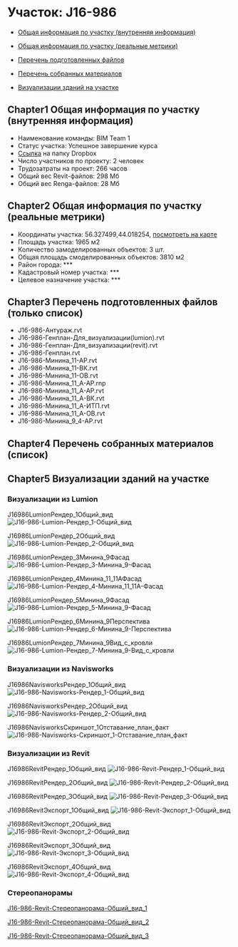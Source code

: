 # Участок: J16-986

* [Общая информация по участку (внутренняя информация)](#Chapter1)

* [Общая информация по участку (реальные метрики)](#Chapter2)

* [Перечень подготовленных файлов](#Chapter3)

* [Перечень собранных материалов](#Chapter4)

* [Визуализации зданий на участке](#Chapter5)

## <a id="test">Chapter1</a> Общая информация по участку (внутренняя информация)
+ Наименование команды: BIM Team 1
+ Статус участка: Успешное завершение курса
+ [Ссылка](https://www.dropbox.com/sh/wvvgv1nw1iqred9/AABWo_9qFMyv2cdNuNDLpvana/J16_986?dl=0) на папку Dropbox
+ Число участников по проекту: 2 человек
+ Трудозатраты на проект: 266 часов
+ Общий вес Revit-файлов: 298 Мб
+ Общий вес Renga-файлов: 28 Мб
## <a id="test">Chapter2</a> Общая информация по участку (реальные метрики)
+ Координаты участка: 56.327499,44.018254, [посмотреть на карте](https://yandex.ru/maps/47/nizhny-novgorod/?ll=56.327499%2C44.018254&z=19)
+ Площадь участка: 1965 м2
+ Количество замоделированных объектов: 3 шт.
+ Общая площадь смоделированных объектов: 3810 м2
+ Район города: *** 
+ Кадастровый номер участка: *** 
+ Целевое назначение участка: *** 
## <a id="test">Chapter3</a> Перечень подготовленных файлов (только список)
+ J16-986-Антураж.rvt
+ J16-986-Генплан-Для_визуализации(lumion).rvt
+ J16-986-Генплан-Для_визуализации(revit).rvt
+ J16-986-Генплан.rvt
+ J16-986-Минина_11-АР.rvt
+ J16-986-Минина_11-ВК.rvt
+ J16-986-Минина_11-ОВ.rvt
+ J16-986-Минина_11_А-АР.rnp
+ J16-986-Минина_11_А-АР.rvt
+ J16-986-Минина_11_А-ВК.rvt
+ J16-986-Минина_11_А-ИТП.rvt
+ J16-986-Минина_11_А-ОВ.rvt
+ J16-986-Минина_9_4-АР.rvt
## <a id="test">Chapter4</a> Перечень собранных материалов (список)
## <a id="test">Chapter5</a> Визуализации зданий на участке
### Визуализации из Lumion
J16986LumionРендер_1Общий_вид
![J16-986-Lumion-Рендер_1-Общий_вид](/Images/J16_986/J16-986-Lumion-Рендер_1-Общий_вид_Compressed.jpg)

J16986LumionРендер_2Общий_вид
![J16-986-Lumion-Рендер_2-Общий_вид](/Images/J16_986/J16-986-Lumion-Рендер_2-Общий_вид_Compressed.jpg)

J16986LumionРендер_3Минина_9Фасад
![J16-986-Lumion-Рендер_3-Минина_9-Фасад](/Images/J16_986/J16-986-Lumion-Рендер_3-Минина_9-Фасад_Compressed.jpg)

J16986LumionРендер_4Минина_11_11АФасад
![J16-986-Lumion-Рендер_4-Минина_11_11А-Фасад](/Images/J16_986/J16-986-Lumion-Рендер_4-Минина_11_11А-Фасад_Compressed.jpg)

J16986LumionРендер_5Минина_9Фасад
![J16-986-Lumion-Рендер_5-Минина_9-Фасад](/Images/J16_986/J16-986-Lumion-Рендер_5-Минина_9-Фасад_Compressed.jpg)

J16986LumionРендер_6Минина_9Перспектива
![J16-986-Lumion-Рендер_6-Минина_9-Перспектива](/Images/J16_986/J16-986-Lumion-Рендер_6-Минина_9-Перспектива_Compressed.jpg)

J16986LumionРендер_7Минина_9Вид_с_кровли
![J16-986-Lumion-Рендер_7-Минина_9-Вид_с_кровли](/Images/J16_986/J16-986-Lumion-Рендер_7-Минина_9-Вид_с_кровли_Compressed.jpg)

### Визуализации из Navisworks
J16986NavisworksРендер_1Общий_вид
![J16-986-Navisworks-Рендер_1-Общий_вид](/Images/J16_986/J16-986-Navisworks-Рендер_1-Общий_вид_Compressed.jpg)

J16986NavisworksРендер_2Общий_вид
![J16-986-Navisworks-Рендер_2-Общий_вид](/Images/J16_986/J16-986-Navisworks-Рендер_2-Общий_вид_Compressed.jpg)

J16986NavisworksСкриншот_1Отставание_план_факт
![J16-986-Navisworks-Скриншот_1-Отставание_план_факт](/Images/J16_986/J16-986-Navisworks-Скриншот_1-Отставание_план_факт_Compressed.jpg)

### Визуализации из Revit
J16986RevitРендер_1Общий_вид
![J16-986-Revit-Рендер_1-Общий_вид](/Images/J16_986/J16-986-Revit-Рендер_1-Общий_вид_Compressed.jpg)

J16986RevitРендер_2Общий_вид
![J16-986-Revit-Рендер_2-Общий_вид](/Images/J16_986/J16-986-Revit-Рендер_2-Общий_вид_Compressed.jpg)

J16986RevitРендер_3Общий_вид
![J16-986-Revit-Рендер_3-Общий_вид](/Images/J16_986/J16-986-Revit-Рендер_3-Общий_вид_Compressed.jpg)

J16986RevitЭкспорт_1Общий_вид
![J16-986-Revit-Экспорт_1-Общий_вид](/Images/J16_986/J16-986-Revit-Экспорт_1-Общий_вид_Compressed.jpg)

J16986RevitЭкспорт_2Общий_вид
![J16-986-Revit-Экспорт_2-Общий_вид](/Images/J16_986/J16-986-Revit-Экспорт_2-Общий_вид_Compressed.jpg)

J16986RevitЭкспорт_3Общий_вид
![J16-986-Revit-Экспорт_3-Общий_вид](/Images/J16_986/J16-986-Revit-Экспорт_3-Общий_вид_Compressed.jpg)

J16986RevitЭкспорт_4Общий_вид
![J16-986-Revit-Экспорт_4-Общий_вид](/Images/J16_986/J16-986-Revit-Экспорт_4-Общий_вид_Compressed.jpg)

### Стереопанорамы
[J16-986-Revit-Стереопанорама-Общий_вид_1](https://pano.autodesk.com/pano.html?url=jpgs/e40927d4-bbee-4ab2-9172-b27b419c12d5&version=2)

[J16-986-Revit-Стереопанорама-Общий_вид_2](https://pano.autodesk.com/pano.html?url=jpgs/65f84c87-068c-44a9-a742-d808d5f0afac&version=2)

[J16-986-Revit-Стереопанорама-Общий_вид_3](https://pano.autodesk.com/pano.html?url=jpgs/8ef9ab43-932e-46d5-b3d8-a7d08d9802e7&version=2)

